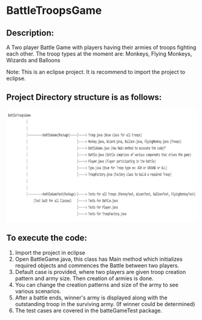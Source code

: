 # BattleTroopsGame

Description:
--
A Two player Battle Game with players having their armies of troops fighting each other.
The troop types at the moment are: Monkeys, Flying Monkeys, Wizards and Balloons

Note: This is an eclipse project. It is recommend to import the project to eclipse.

Project Directory structure is as follows:
--

<p>
    <img align ="center" src="https://github.com/vishnuasp/BattleTroopsGame/blob/master/FileStructure.JPG" width="850" height="300" />
</p>
                                                    
 To execute the code:
 --
 1. Import the project in eclipse
 2. Open BattleGame.java, this class has Main method which initializes required objects and commences the Battle between two players.
 3. Default case is provided, where two players are given troop creation pattern and army size. Then creation of armies is done.
 4. You can change the creation patterns and size of the army to see various scenarios. 
 5. After a battle ends, winner's army is displayed along with the outstanding troop in the surviving army. (If winner could be determined)
 6. The test cases are covered in the batteGameTest package.
 
